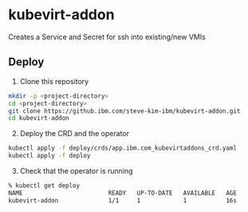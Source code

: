 # kubevirt-addon

Creates a Service and Secret for ssh into existing/new VMIs

## Deploy

1. Clone this repository
```bash
mkdir -p <project-directory>
cd <project-directory>
git clone https://github.ibm.com/steve-kim-ibm/kubevirt-addon.git
cd kubevirt-addon
```

2. Deploy the CRD and the operator
```bash
kubectl apply -f deploy/crds/app.ibm.com_kubevirtaddons_crd.yaml
kubectl apply -f deploy
```

3. Check that the operator is running
```bash
% kubectl get deploy 
NAME                        READY   UP-TO-DATE   AVAILABLE   AGE
kubevirt-addon              1/1     1            1           16s
```
